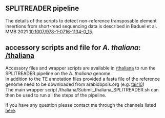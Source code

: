 ## SPLITREADER pipeline 
The details of the scripts to detect non-reference transposable element insertions from short-read sequencing data is described in Baduel et al. MMB 2021 [10.1007/978-1-0716-1134-0_15](https://doi.org/10.1007/978-1-0716-1134-0_15). <br/>

## accessory scripts and file for _A. thaliana_: [/thaliana](/thaliana)
Accessory files and wrapper scripts are available in [/thaliana](/thaliana) to run the SPLITREADER pipeline on the _A. thaliana_ genome. <br/> 
In addition to the TE annotation files provided a fasta file of the reference genome need to be downloaded from arabidopsis.org (e.g. [tair10](https://www.arabidopsis.org/download/index-auto.jsp?dir=%2Fdownload_files%2FGenes%2FTAIR10_genome_release%2FTAIR10_chromosome_files)) <br/>
The main wrapper script /thaliana/Submit_thaliana_SPLITREADER.sh can then be used to run all the steps of the pipeline.  <br/>

If you have any question please contact me through the channels listed [here](http://pbaduel.com/about).
